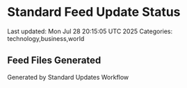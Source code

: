 # Standard Feed Update Status
Last updated: Mon Jul 28 20:15:05 UTC 2025
Categories: technology,business,world

## Feed Files Generated

Generated by Standard Updates Workflow
